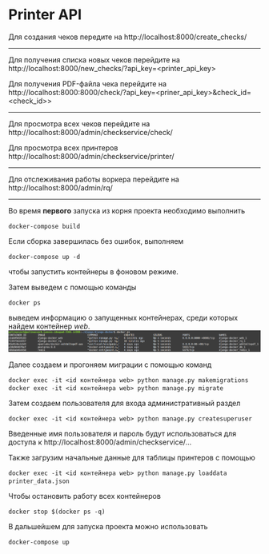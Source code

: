 # Printer API

Для создания чеков передите на 
http://localhost:8000/create_checks/
____________________________________  
Для получения списка новых чеков перейдите на 
http://localhost:8000/new_checks/?api_key=<printer_api_key>

Для получения PDF-файла чека перейдите на http://localhost:8000:8000/check/?api_key=<priner_api_key>&check_id=<check_id>>

-------------------------------------
Для просмотра всех чеков перейдите на http://localhost:8000/admin/checkservice/check/

Для просмотра всех принтеров http://localhost:8000/admin/checkservice/printer/

-------------------------------------------
Для отслеживания работы воркера перейдите на http://localhost:8000/admin/rq/
___________________________________________
Во время **первого** запуска из корня проекта необходимо выполнить
```
docker-compose build
```
Если сборка завершилась без ошибок, выполняем 
```
docker-compose up -d
```
чтобы запустить контейнеры в фоновом режиме.

Затем выведем с помощью команды 
```
docker ps
```
выведем информацию о запущенных контейнерах, среди которых найдем контейнер *web*.
![alt text](static/images/docker-ps.png "Running containers")

Далее создаем и прогоняем миграции с помощью команд
```
docker exec -it <id контейнера web> python manage.py makemigrations
docker exec -it <id контейнера web> python manage.py migrate
```
Затем создаем пользователя для входа административный раздел
````
docker exec -it <id контейнера web> python manage.py createsuperuser
````
Введенные имя пользователя и пароль будут использоваться для
доступа к http://localhost:8000/admin/checkservice/...

Также загрузим начальные данные для таблицы принтеров с помощью 
```
docker exec -it <id контейнера web> python manage.py loaddata printer_data.json
```
Чтобы остановить работу всех контейнеров
```
docker stop $(docker ps -q)
```
В дальшейшем для запуска проекта можно использовать
```
docker-compose up
```